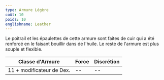 ```yaml
---
type: Armure Légère
coût: 10
poids: 10
englishname: Leather
---
```

Le poitrail et les épaulettes de cette armure sont faites de cuir qui a été renforcé en le faisant bouillir dans de l'huile. Le reste de l'armure est plus souple et flexible.

| Classe d'Armure           | Force | Discrétion |
| ------------------------- | ----- | ---------- |
| 11 + modificateur de Dex. | --    | --         |
